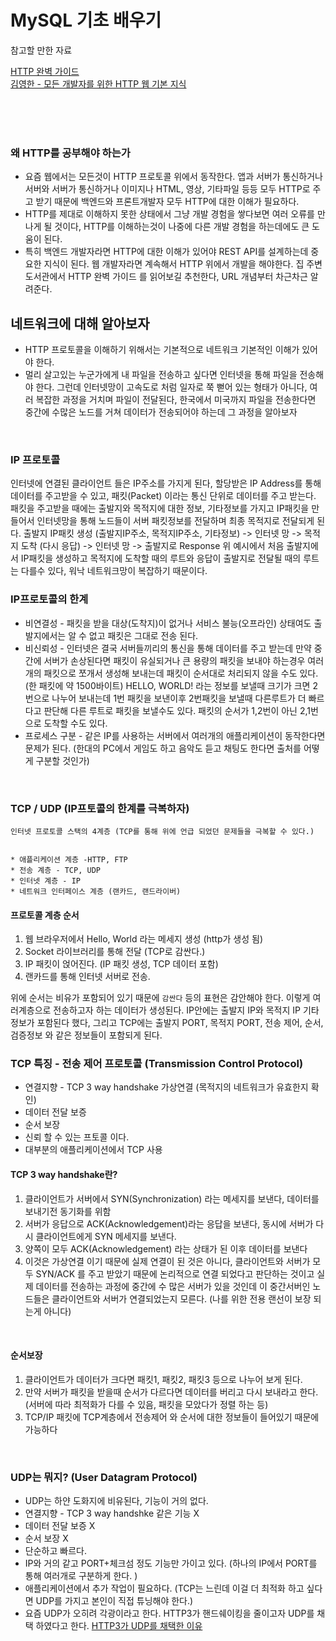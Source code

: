 # MySQL 기초 배우기

참고할 만한 자료 <br>

[HTTP 완벽 가이드](https://www.aladin.co.kr/shop/wproduct.aspx?ItemId=49731592) <br>
[김영한 - 모든 개발자를 위한 HTTP 웹 기본 지식](https://www.inflearn.com/course/http-%EC%9B%B9-%EB%84%A4%ED%8A%B8%EC%9B%8C%ED%81%AC/dashboard)


<br>
<br>
<br>


### 왜 HTTP를 공부해야 하는가

- 요즘 웹에서는 모든것이 HTTP 프로토콜 위에서 동작한다. 앱과 서버가 통신하거나 서버와 서버가 통신하거나 이미지나 HTML, 영상, 기타파일 등등 모두 HTTP로 주고 받기 때문에 백엔드와 프론트개발자 모두 HTTP에 대한 이해가 필요하다.
- HTTP를 제대로 이해하지 못한 상태에서 그냥 개발 경험을 쌓다보면 여러 오류를 만나게 될 것이다, HTTP를 이해하는것이 나중에 다른 개발 경험을 하는데에도 큰 도움이 된다.
- 특히 백엔드 개발자라면 HTTP에 대한 이해가 있어야 REST API를 설계하는데 중요한 지식이 된다. 웹 개발자라면 계속해서 HTTP 위에서 개발을 해야한다.  집 주변 도서관에서  HTTP 완벽 가이드 를 읽어보길 추천한다, URL 개념부터 차근차근 알려준다.


## 네트워크에 대해 알아보자

- HTTP 프로토콜을 이해하기 위해서는 기본적으로 네트워크 기본적인 이해가 있어야 한다.
- 멀리 살고있는 누군가에게 내 파일을 전송하고 싶다면 인터넷을 통해 파일을 전송해야 한다. 그런데 인터넷망이 고속도로 처럼 일자로 쭉 뻗어 있는 형태가 아니다, 여러 복잡한 과정을 거치며 파일이 전달된다, 한국에서 미국까지 파일을 전송한다면 중간에 수많은 노드를 거쳐 데이터가 전송되어야 하는데 그 과정을 알아보자


<br>

### IP 프로토콜

인터넷에 연결된 클라이언트 들은 IP주소를 가지게 된다, 할당받은 IP Address를 통해 데이터를 주고받을 수 있고, 패킷(Packet) 이라는 통신 단위로 데이터를 주고 받는다. 패킷을 주고받을 때에는 출발지와 목적지에 대한 정보, 기타정보를 가지고 IP패킷을 만들어서 인터넷망을 통해 노드들이 서버 패킷정보를 전달하며 최종 목적지로 전달되게 된다. 
출발지 IP패킷 생성 (출발지IP주소, 목적지IP주소, 기타정보) -> 인터넷 망 -> 목적지 도착 (다시 응답) -> 인터넷 망 -> 출발지로 Response 
위 예시에서 처음 출발지에서 IP패킷을 생성하고 목적지에 도착할 때의 루트와 응답이 출발지로 전달될 때의 루트는 다를수 있다, 워낙 네트워크망이 복잡하기 때문이다.


### IP프로토콜의 한계

- 비연결성 - 패킷을 받을 대상(도착지)이 없거나 서비스 불능(오프라인) 상태여도 출발지에서는 알 수 없고 패킷은 그대로 전송 된다.
- 비신뢰성 - 인터넷은 결국 서버들끼리의 통신을 통해 데이터를 주고 받는데 만약 중간에 서버가 손상된다면 패킷이 유실되거나 큰 용량의 패킷을 보내야 하는경우 여러개의 패킷으로 쪼개서 생성해 보내는데 패킷이 순서대로 처리되지 않을 수도 있다. (한 패킷에 약 1500바이트) HELLO, WORLD! 라는 정보를 보낼때 크기가 크면 2번으로 나누어 보내는데 1번 패킷을 보낸이후 2번패킷을 보낼때 다른루트가 더 빠르다고 판단해 다른 루트로 패킷을 보낼수도 있다.  패킷의 순서가 1,2번이 아닌 2,1번으로 도착할 수도 있다.
- 프로세스 구분 - 같은 IP를 사용하는 서버에서 여러개의 애플리케이션이 동작한다면 문제가 된다. (한대의 PC에서 게임도 하고 음악도 듣고 채팅도 한다면 출처를 어떻게 구분할 것인가)

<br>

### TCP / UDP (IP프토콜의 한계를 극복하자)

```
인터넷 프로토콜 스택의 4계층 (TCP를 통해 위에 언급 되었던 문제들을 극복할 수 있다.)


* 애플리케이션 계층 -HTTP, FTP
* 전송 계층 - TCP, UDP
* 인터넷 계층 - IP
* 네트워크 인터페이스 계층 (랜카드, 랜드라이버)
```


#### 프로토콜 계층 순서
1. 웹 브라우저에서 Hello, World 라는 메세지 생성 (http가 생성 됨)
2. Socket 라이브러리를 통해 전달 (TCP로 감싼다.)
3. IP 패킷이 얹어진다. (IP 패킷 생성, TCP 데이터 포함)
4. 랜카드를 통해 인터넷 서버로 전송.


위에 순서는 비유가 포함되어 있기 때문에 `감싼다` 등의 표현은 감안해야 한다. 
이렇게 여러계층으로 전송하고자 하는 데이터가 생성된다.
IP안에는 출발지 IP와 목적지 IP 기타정보가 포함된다 했다, 그리고 TCP에는 출발지 PORT, 목적지 PORT, 전송 제어, 순서, 검증정보 와
같은 정보들이 포함되게 된다.


### TCP 특징 - 전송 제어 프로토콜 (Transmission Control Protocol)


* 연결지향 - TCP 3 way handshake 가상연결 (목적지의 네트워크가 유효한지 확인)
* 데이터 전달 보증
* 순서 보장
* 신뢰 할 수 있는 프토콜 이다.
* 대부분의 애플리케이션에서 TCP 사용



#### TCP 3 way handshake란?

1. 클라이언트가 서버에서 SYN(Synchronization) 라는 메세지를 보낸다, 데이터를 보내기전 동기화를 위함
2. 서버가 응답으로 ACK(Acknowledgement)라는 응답을 보낸다, 동시에 서버가 다시 클라이언트에게 SYN 메세지를 보낸다.
3. 양쪽이 모두 ACK(Acknowledgement) 라는 상태가 된 이후 데이터를 보낸다
4. 이것은 가상연결 이기 때문에 실제 연결이 된 것은 아니다, 클라이언트와 서버가 모두 SYN/ACK 를 주고 받았기 때문에 논리적으로 연결 되었다고 판단하는 것이고 실제 데이터를 전송하는 과정에 중간에 수 많은 서버가 있을 것인데 이 중간서버인 노드들은 클라이언트와 서버가 연결되었는지 모른다. (나를 위한 전용 랜선이 보장 되는게 아니다)

<br>

#### 순서보장
1. 클라이언트가 데이터가 크다면 패킷1, 패킷2, 패킷3 등으로 나누어 보게 된다.
2. 만약 서버가 패킷을 받을때 순서가 다르다면 데이터를 버리고 다시 보내라고 한다. (서버에 따라 최적화가 다를 수 있음, 패킷을 모았다가 정렬 하는 등)
3. TCP/IP 패킷에 TCP계층에서 전송제어 와 순서에 대한 정보들이 들어있기 때문에 가능하다

<br>

### UDP는 뭐지? (User Datagram Protocol)


* UDP는 하얀 도화지에 비유된다, 기능이 거의 없다.
* 연결지향 - TCP 3 way handshke 같은 기능 X
* 데이터 전달 보증 X
* 순서 보장 X
* 단순하고 빠르다.
* IP와 거의 같고 PORT+체크섬 정도 기능만 가이고 있다. (하나의 IP에서 PORT를 통해 여러개로 구분하게 한다. )
* 애플리케이션에서 추가 작업이 필요하다. (TCP는 느린데 이걸 더 최적화 하고 싶다면 UDP를 가지고 본인이 직접 튜닝해야 한다.)
* 요즘 UDP가 오히려 각광이라고 한다. HTTP3가 핸드쉐이킹을 줄이고자 UDP를 채택 하였다고 한다.  [HTTP3가 UDP를 채택한 이유](https://evan-moon.github.io/2019/10/08/what-is-http3/)













